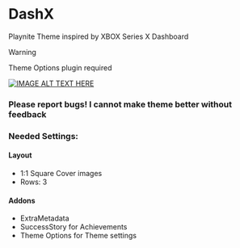 # DashX
Playnite Theme inspired by XBOX Series X Dashboard


> [!WARNING]  
> Theme Options plugin required


[![IMAGE ALT TEXT HERE](https://img.youtube.com/vi/SuKURkR6NvQ/0.jpg)](https://www.youtube.com/watch?v=SuKURkR6NvQ)

### Please report bugs! I cannot make theme better without feedback



### Needed Settings:
#### Layout
* 1:1 Square Cover images
* Rows: 3
#### Addons
* ExtraMetadata
* SuccessStory for Achievements
* Theme Options for Theme settings

